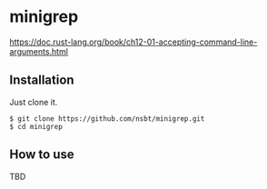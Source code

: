 # minigrep

https://doc.rust-lang.org/book/ch12-01-accepting-command-line-arguments.html

## Installation

Just clone it.

```
$ git clone https://github.com/nsbt/minigrep.git
$ cd minigrep
```

## How to use

TBD
